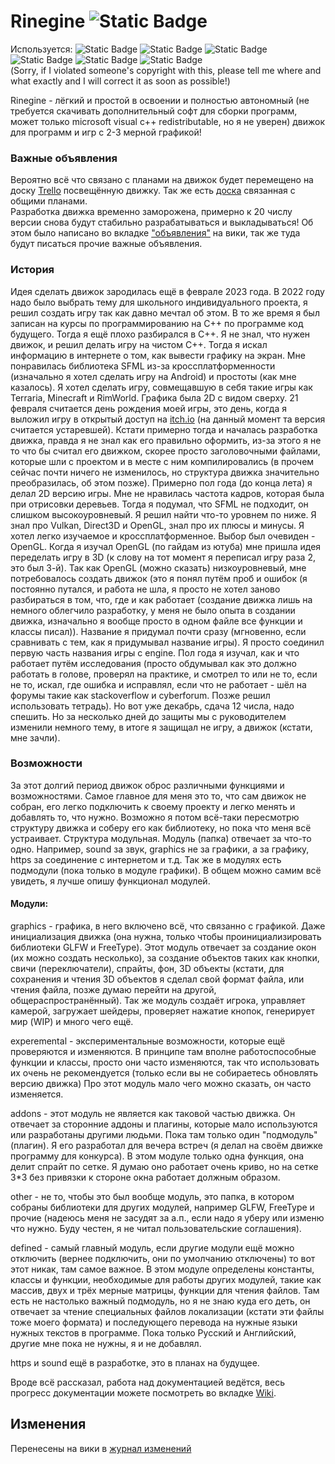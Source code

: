 # Rinegine ![Static Badge](https://img.shields.io/badge/Rinegine-v0.1.2-green)  
Используется:
![Static Badge](https://img.shields.io/badge/v3.4.0-red?logo=GLFW&logoColor=fc5a20&label=GLFW&labelColor=fc5a20&color=222222&link=https%3A%2F%2Fglfw.org%2F)
![Static Badge](https://img.shields.io/badge/v2.13.2-red?logo=FreeType&logoColor=fc5a20&label=FreeType&labelColor=0c465d&color=222222&link=https%3A%2F%2Ffreetype.org%2F)
![Static Badge](https://img.shields.io/badge/v13.2.0-red?logo=MinGW-w64&logoColor=fc5a20&label=MinGW-w64&labelColor=1f222a&color=222222&link=https%3A%2F%2Fgithub.com%2FniXman%2Fmingw-builds-binaries%2Freleases)
![Static Badge](https://img.shields.io/badge/v3.3.0-red?logoColor=fc5a20&label=GLAD&labelColor=aaaaaa&color=222222&link=https%3A%2F%2Fglad.dav1d.de%2F)
![Static Badge](https://img.shields.io/badge/v1.23.1-red?logoColor=fc5a20&label=(WIP)OpenAL&labelColor=30a1d9&color=222222&link=https%3A%2F%2Fglad.dav1d.de%2F)
![Static Badge](https://img.shields.io/badge/v1.0.0-red?logoColor=fc5a20&label=STB&labelColor=000000&color=222222&link=https%3A%2F%2Fgithub.com%2Fnothings%2Fstb)  
(Sorry, if I violated someone's copyright with this, please tell me where and what exactly and I will correct it as soon as possible!)

Rinegine - лёгкий и простой в освоении и полностью автономный (не требуется скачивать дополнительный софт для сборки программ, может только microsoft visual c++ redistributable, но я не уверен) движок для программ и игр с 2-3 мерной графикой!
### Важные объявления
Вероятно всё что связано с планами на движок будет перемещено на доску [Trello](https://trello.com/b/9XNZ4NWX/rinegine) посвещённую движку. Так же есть [доска](https://trello.com/b/SxYgOhaj/rinemest) связанная с общими планами.  
Разработка движка временно заморожена, примерно к 20 числу версии снова будут стабильно разрабатываться и выкладываться! Об этом было написано во вкладке ["объявления"](https://github.com/Maximilian560/Rinegine/wiki/%D0%9E%D0%B1%D1%8A%D1%8F%D0%B2%D0%BB%D0%B5%D0%BD%D0%B8%D1%8F) на вики, так же туда будут писаться прочие важные объявления.

### История
Идея сделать движок зародилась ещё в феврале 2023 года. В 2022 году надо было выбрать тему для школьного индивидуального проекта, я решил создать игру так как давно мечтал об этом. В то же время я был записан на курсы по программированию на C++ по программе код будущего. Тогда я ещё плохо разбирался в C++. Я не знал, что нужен движок, и решил делать игру на чистом C++. Тогда я искал информацию в интернете о том, как вывести графику на экран. Мне понравилась библиотека SFML из-за кроссплатформенности (изначально я хотел сделать игру на Android) и простоты (как мне казалось). Я хотел сделать игру, совмещавшую в себя такие игры как Terraria, Minecraft и RimWorld. Графика была 2D с видом сверху. 21 февраля считается день рождения моей игры, это день, когда я выложил игру в открытый доступ на [itch.io](https://rinemest.itch.io/rinerestoutdated) (на данный момент та версия считается устаревшей). Кстати примерно тогда и началась разработка движка, правда я не знал как его правильно оформить, из-за этого я не то что бы считал его движком, скорее просто заголовочными файлами, которые шли с проектом и в месте с ним компилировались (в прочем сейчас почти ничего не изменилось, но структура движка значительно преобразилась, об этом позже). Примерно пол года (до конца лета) я делал 2D версию игры. Мне не нравилась частота кадров, которая была при отрисовки деревьев. Тогда я подумал, что SFML не подходит, он слишком высокоуровневый. Я решил найти что-то уровнем по ниже. Я знал про Vulkan, Direct3D и OpenGL, знал про их плюсы и минусы. Я хотел легко изучаемое и кроссплатформенное. Выбор был очевиден - OpenGL. Когда я изучал OpenGL (по гайдам из ютуба) мне пришла идея переделать игру в 3D (к слову на тот момент я переписал игру раза 2, это был 3-й). Так как OpenGL (можно сказать) низкоуровневый, мне потребовалось создать движок (это я понял путём проб и ошибок (я постоянно путался, и работа не шла, я просто не хотел заново разбираться в том, что, где и как работает (создание движка лишь на немного облегчило разработку, у меня не было опыта в создании движка, изначально я вообще просто в одном файле все функции и классы писал)). Название я придумал почти сразу (мгновенно, если сравнивать с тем, как я придумывал название игры). Я просто соединил первую часть названия игры с engine. Пол года я изучал, как и что работает путём исследования (просто обдумывал как это должно работать в голове, проверял на практике, и смотрел то или не то, если не то, искал, где ошибка и исправлял, если что не работает - шёл на форумы такие как stackoverflow и cyberforum. Позже решил использовать тетрадь). Но вот уже декабрь, сдача 12 числа, надо спешить. Но за несколько дней до защиты мы с руководителем изменили немного тему, в итоге я защищал не игру, а движок (кстати, мне зачли).
### Возможности
За этот долгий период движок оброс различными функциями и возможностями. Самое главное для меня это то, что сам движок не собран, его легко подключить к своему проекту и легко менять и добавлять то, что нужно. Возможно я потом всё-таки пересмотрю структуру движка и соберу его как библиотеку, но пока что меня всё устраивает.
Структура модульная. Модуль (папка) отвечает за что-то одно. Например, sound за звук, graphics не за графики, а за графику, https за соединение с интернетом и т.д. Так же в модулях есть подмодули (пока только в модуле графики). В общем можно самим всё увидеть, я лучше опишу функционал модулей.
#### Модули:
graphics - графика, в него включено всё, что связанно с графикой. Даже инициализация движка (она нужна, только чтобы проинициализировать библиотеки GLFW и FreeType).
 Этот модуль отвечает за создание окон (их можно создать несколько), за создание объектов таких как кнопки, свичи (переключатели), спрайты, фон, 3D объекты (кстати, для сохранения и чтения 3D объектов я сделал свой формат файла, или чтения файла, позже думаю перейти на другой, общераспространённый). Так же модуль создаёт игрока, управляет камерой, загружает шейдеры, проверяет нажатие кнопок, генерирует мир (WIP) и много чего ещё.

experemental - экспериментальные возможности, которые ещё проверяются и изменяются. В принципе там вполне работоспособные функции и классы, просто они часто изменяются, так что использовать их очень не рекомендуется (только если вы не собираетесь обновлять версию движка)
 Про этот модуль мало чего можно сказать, он часто изменяется.

addons - этот модуль не является как таковой частью движка. Он отвечает за сторонние аддоны и плагины, которые мало используются или разработаны другими людьми.
 Пока там только один "подмодуль" (плагин). Я его разработал для вечера встреч (я делал на своём движке программу для конкурса). В этом модуле только одна функция, она делит спрайт по сетке. Я думаю оно работает очень криво, но на сетке 3*3 без привязки к стороне окна работает должным образом.

other - не то, чтобы это был вообще модуль, это папка, в котором собраны библиотеки для других модулей, например GLFW, FreeType и прочие (надеюсь меня не засудят за а.п., если надо я уберу или изменю что нужно. Буду честен, я не читал пользовательские соглашения).

defined - самый главный модуль, если другие модули ещё можно отключить (вернее подключить, они по умолчанию отключены) то вот этот никак, там самое важное.
 В этом модуле определены константы, классы и функции, необходимые для работы других модулей, такие как массив, двух и трёх мерные матрицы, функции для чтения файлов. Там есть не настолько важный подмодуль, но я не знаю куда его деть, он отвечает за чтение специальных файлов локализации (кстати эти файлы тоже моего формата) и последующего перевода на нужные языки нужных текстов в программе. Пока только Русский и Английский, другие мне пока не нужны, я и не добавлял.

https и sound ещё в разработке, это в планах на будущее.

Вроде всё рассказал, работа над документацией ведётся, весь прогресс документации можете посмотреть во вкладке [Wiki](https://github.com/Maximilian560/Rinegine/wiki).
## Изменения
Перенесены на вики в [журнал изменений](https://github.com/Maximilian560/Rinegine/wiki/%D0%96%D1%83%D1%80%D0%BD%D0%B0%D0%BB-%D0%B8%D0%B7%D0%BC%D0%B5%D0%BD%D0%B5%D0%BD%D0%B8%D0%B9)
